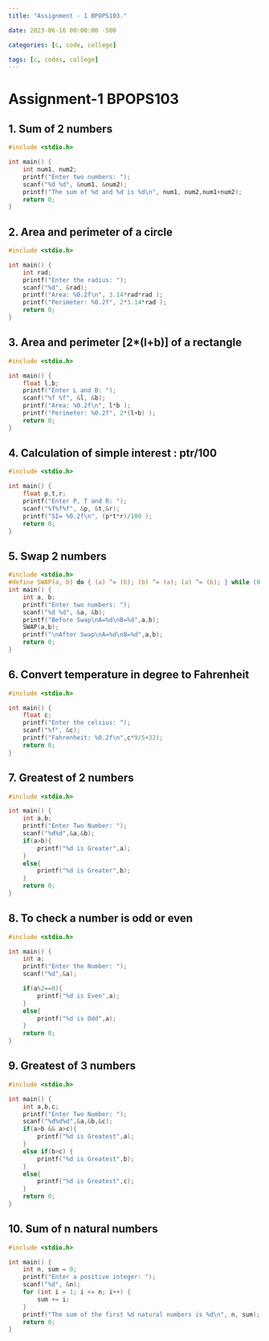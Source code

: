 ```yaml
---
title: "Assignment - 1 BPOPS103."

date: 2023-06-16 00:00:00 -500

categories: [c, code, college]

tags: [c, codes, college]
---
```

# Assignment-1 BPOPS103

## 1. Sum of 2 numbers

```c
#include <stdio.h>

int main() {
    int num1, num2;
    printf("Enter two numbers: ");
    scanf("%d %d", &num1, &num2);
    printf("The sum of %d and %d is %d\n", num1, num2,num1+num2);
    return 0;
}
```

## 2. Area and perimeter of a circle

```c
#include <stdio.h>

int main() {
    int rad;
    printf("Enter the radius: ");
    scanf("%d", &rad);
    printf("Area: %0.2f\n", 3.14*rad*rad );
    printf("Perimeter: %0.2f", 2*3.14*rad );
    return 0;
}
```

## 3. Area and perimeter [2*(l+b)] of a rectangle

```c
#include <stdio.h>

int main() {
    float l,b;
    printf("Enter L and B: ");
    scanf("%f %f", &l, &b);
    printf("Area: %0.2f\n", l*b );
    printf("Perimeter: %0.2f", 2*(l+b) );
    return 0;
}
```

## 4. Calculation of simple interest : ptr/100

```c
#include <stdio.h>

int main() {
    float p,t,r;
    printf("Enter P, T and R: ");
    scanf("%f%f%f", &p, &t,&r);
    printf("SI= %0.2f\n", (p*t*r)/100 );
    return 0;
}
```

## 5. Swap 2 numbers
```c
#include <stdio.h>
#define SWAP(a, b) do { (a) ^= (b); (b) ^= (a); (a) ^= (b); } while (0)
int main() {
    int a, b;
    printf("Enter two numbers: ");
    scanf("%d %d", &a, &b);
    printf("Before Swap\nA=%d\nB=%d",a,b);
    SWAP(a,b);
    printf("\nAfter Swap\nA=%d\nB=%d",a,b);
    return 0;
}
```

## 6. Convert temperature in degree to Fahrenheit

```c
#include <stdio.h>

int main() {
    float c;
    printf("Enter the celsius: ");
    scanf("%f", &c);
    printf("Fahrenheit: %0.2f\n",c*9/5+32);
    return 0;
}
```

## 7. Greatest of 2 numbers

```c
#include <stdio.h>

int main() {
    int a,b;
    printf("Enter Two Number: ");
    scanf("%d%d",&a,&b);
    if(a>b){
        printf("%d is Greater",a);
    }
    else{
        printf("%d is Greater",b);
    }
    return 0;
}
```

## 8. To check a number is odd or even

```c
#include <stdio.h>

int main() {
    int a;
    printf("Enter the Number: ");
    scanf("%d",&a);

    if(a%2==0){
        printf("%d is Even",a);
    }
    else{
        printf("%d is Odd",a);
    }
    return 0;
}
```

## 9. Greatest of 3 numbers

```c
#include <stdio.h>

int main() {
    int a,b,c;
    printf("Enter Two Number: ");
    scanf("%d%d%d",&a,&b,&c);
    if(a>b && a>c){
        printf("%d is Greatest",a);
    }
    else if(b>c) {
        printf("%d is Greatest",b);
    }
    else{
        printf("%d is Greatest",c);
    }
    return 0;
}
```

## 10. Sum of n natural numbers

```c
#include <stdio.h>

int main() {
    int n, sum = 0;
    printf("Enter a positive integer: ");
    scanf("%d", &n);
    for (int i = 1; i <= n; i++) {
        sum += i;
    }
    printf("The sum of the first %d natural numbers is %d\n", n, sum);
    return 0;
}
```
